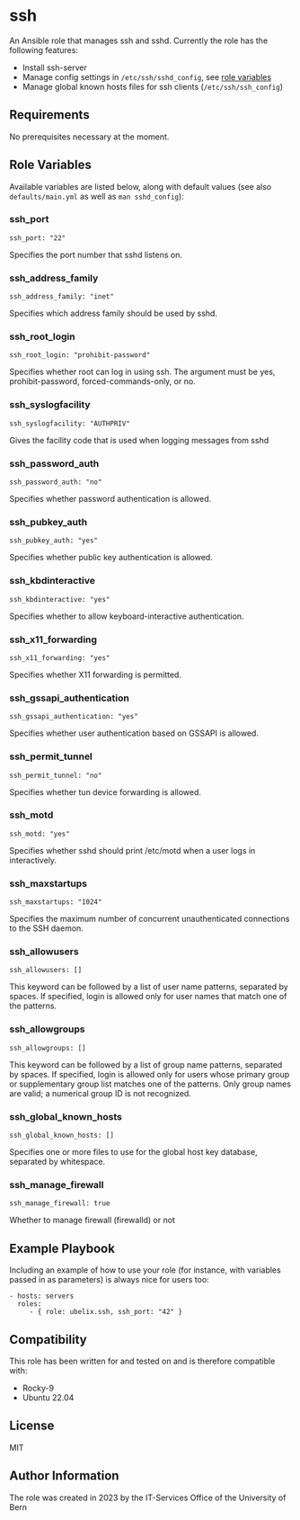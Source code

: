 # ssh

An Ansible role that manages ssh and sshd. Currently the role has the following
features:

* Install ssh-server
* Manage config settings in `/etc/ssh/sshd_config`, see
  [role variables](#role-variables)
* Manage global known hosts files for ssh clients (`/etc/ssh/ssh_config`)

## Requirements

No prerequisites necessary at the moment.

## Role Variables

Available variables are listed below, along with default values (see also `defaults/main.yml` as well as `man sshd_config`):

### ssh_port

    ssh_port: "22"

Specifies the port number that sshd listens on.

### ssh_address_family

    ssh_address_family: "inet"

Specifies which address family should be used by sshd.

### ssh_root_login

    ssh_root_login: "prohibit-password"

Specifies whether root can log in using ssh.  The argument must be yes, prohibit-password, forced-commands-only, or no.

### ssh_syslogfacility

    ssh_syslogfacility: "AUTHPRIV"

Gives the facility code that is used when logging messages from sshd

### ssh_password_auth

    ssh_password_auth: "no"

Specifies whether password authentication is allowed.

### ssh_pubkey_auth

    ssh_pubkey_auth: "yes"

Specifies whether public key authentication is allowed.

### ssh_kbdinteractive

    ssh_kbdinteractive: "yes"

Specifies whether to allow keyboard-interactive authentication.

### ssh_x11_forwarding

    ssh_x11_forwarding: "yes"

Specifies whether X11 forwarding is permitted.

### ssh_gssapi_authentication

    ssh_gssapi_authentication: "yes"

Specifies whether user authentication based on GSSAPI is allowed.

### ssh_permit_tunnel

    ssh_permit_tunnel: "no"

Specifies whether tun device forwarding is allowed.

### ssh_motd

    ssh_motd: "yes"

Specifies whether sshd should print /etc/motd when a user logs in interactively.

### ssh_maxstartups

    ssh_maxstartups: "1024"

Specifies the maximum number of concurrent unauthenticated connections to the SSH daemon.
    
### ssh_allowusers

    ssh_allowusers: []

This keyword can be followed by a list of user name patterns, separated by spaces.  If specified, login is allowed only for user
names that match one of the patterns.

### ssh_allowgroups

    ssh_allowgroups: []

This keyword can be followed by a list of group name patterns, separated by spaces.  If specified, login is allowed only for users whose primary group or
supplementary group list matches one of the patterns.  Only group names are valid; a numerical group ID is not recognized.

### ssh_global_known_hosts

    ssh_global_known_hosts: []

Specifies one or more files to use for the global host key database, separated by whitespace.

### ssh_manage_firewall

    ssh_manage_firewall: true

Whether to manage firewall (firewalld) or not

## Example Playbook

Including an example of how to use your role (for instance, with variables
passed in as parameters) is always nice for users too:

    - hosts: servers
      roles:
         - { role: ubelix.ssh, ssh_port: "42" }

## Compatibility

This role has been written for and tested on and is therefore compatible with:

* Rocky-9
* Ubuntu 22.04

## License

MIT

## Author Information

The role was created in 2023 by the IT-Services Office of the University of Bern
